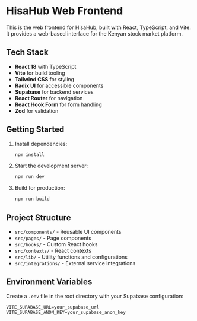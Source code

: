 # HisaHub Web Frontend

This is the web frontend for HisaHub, built with React, TypeScript, and Vite. It provides a web-based interface for the Kenyan stock market platform.

## Tech Stack

- **React 18** with TypeScript
- **Vite** for build tooling
- **Tailwind CSS** for styling
- **Radix UI** for accessible components
- **Supabase** for backend services
- **React Router** for navigation
- **React Hook Form** for form handling
- **Zod** for validation

## Getting Started

1. Install dependencies:
   ```bash
   npm install
   ```

2. Start the development server:
   ```bash
   npm run dev
   ```

3. Build for production:
   ```bash
   npm run build
   ```

## Project Structure

- `src/components/` - Reusable UI components
- `src/pages/` - Page components
- `src/hooks/` - Custom React hooks
- `src/contexts/` - React contexts
- `src/lib/` - Utility functions and configurations
- `src/integrations/` - External service integrations

## Environment Variables

Create a `.env` file in the root directory with your Supabase configuration:

```env
VITE_SUPABASE_URL=your_supabase_url
VITE_SUPABASE_ANON_KEY=your_supabase_anon_key
``` 